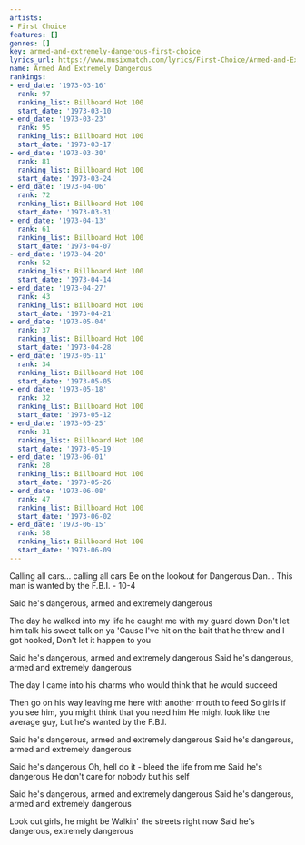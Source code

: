 ```yaml
---
artists:
- First Choice
features: []
genres: []
key: armed-and-extremely-dangerous-first-choice
lyrics_url: https://www.musixmatch.com/lyrics/First-Choice/Armed-and-Extremely-Dangerous
name: Armed And Extremely Dangerous
rankings:
- end_date: '1973-03-16'
  rank: 97
  ranking_list: Billboard Hot 100
  start_date: '1973-03-10'
- end_date: '1973-03-23'
  rank: 95
  ranking_list: Billboard Hot 100
  start_date: '1973-03-17'
- end_date: '1973-03-30'
  rank: 81
  ranking_list: Billboard Hot 100
  start_date: '1973-03-24'
- end_date: '1973-04-06'
  rank: 72
  ranking_list: Billboard Hot 100
  start_date: '1973-03-31'
- end_date: '1973-04-13'
  rank: 61
  ranking_list: Billboard Hot 100
  start_date: '1973-04-07'
- end_date: '1973-04-20'
  rank: 52
  ranking_list: Billboard Hot 100
  start_date: '1973-04-14'
- end_date: '1973-04-27'
  rank: 43
  ranking_list: Billboard Hot 100
  start_date: '1973-04-21'
- end_date: '1973-05-04'
  rank: 37
  ranking_list: Billboard Hot 100
  start_date: '1973-04-28'
- end_date: '1973-05-11'
  rank: 34
  ranking_list: Billboard Hot 100
  start_date: '1973-05-05'
- end_date: '1973-05-18'
  rank: 32
  ranking_list: Billboard Hot 100
  start_date: '1973-05-12'
- end_date: '1973-05-25'
  rank: 31
  ranking_list: Billboard Hot 100
  start_date: '1973-05-19'
- end_date: '1973-06-01'
  rank: 28
  ranking_list: Billboard Hot 100
  start_date: '1973-05-26'
- end_date: '1973-06-08'
  rank: 47
  ranking_list: Billboard Hot 100
  start_date: '1973-06-02'
- end_date: '1973-06-15'
  rank: 58
  ranking_list: Billboard Hot 100
  start_date: '1973-06-09'
---
```

Calling all cars... calling all cars
Be on the lookout for Dangerous Dan...
This man is wanted by the F.B.I. - 10-4

Said he's dangerous, armed and extremely dangerous

The day he walked into my life he caught me with my guard down
Don't let him talk his sweet talk on ya
'Cause I've hit on the bait that he threw and I got hooked,
Don't let it happen to you

Said he's dangerous, armed and extremely dangerous
Said he's dangerous, armed and extremely dangerous

The day I came into his charms who would think that he would succeed

Then go on his way leaving me here with another mouth to feed
So girls if you see him, you might think that you need him
He might look like the average guy, but he's wanted by the F.B.I.

Said he's dangerous, armed and extremely dangerous
Said he's dangerous, armed and extremely dangerous

Said he's dangerous
Oh, hell do it - bleed the life from me
Said he's dangerous
He don't care for nobody but his self

Said he's dangerous, armed and extremely dangerous
Said he's dangerous, armed and extremely dangerous

Look out girls, he might be
Walkin' the streets right now
Said he's dangerous, extremely dangerous
